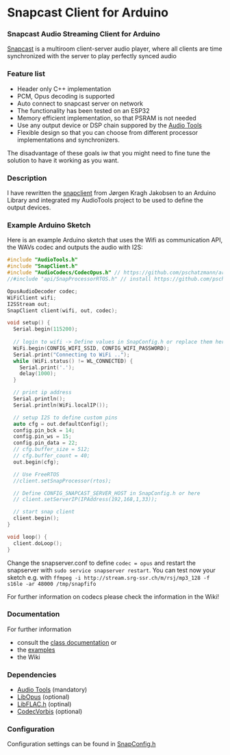 # Snapcast Client for Arduino 

### Snapcast Audio Streaming Client for Arduino

[Snapcast](https://github.com/badaix/snapcast) is a multiroom client-server audio player, where all clients are time synchronized with the server to play perfectly synced audio

### Feature list

- Header only C++ implementation
- PCM, Opus decoding is supported
- Auto connect to snapcast server on network
- The functionality has been tested on an ESP32
- Memory efficient implementation, so that PSRAM is not needed
- Use any output device or DSP chain suppored by the [Audio Tools](https://github.com/pschatzmann/arduino-audio-tools)
- Flexible design so that you can choose from different processor implementations and synchronizers.

The disadvantage of these goals iw that you might need to fine tune the solution to have it working as you want. 

### Description

I have rewritten the [snapclient](https://github.com/jorgenkraghjakobsen/snapclient) from Jørgen Kragh Jakobsen to an Arduino Library and integrated my AudioTools project to be used to define the output devices.

### Example Arduino Sketch

Here is an example Arduino sketch that uses the Wifi as communication API, the WAVs codec and outputs the audio with I2S: 

```C++
#include "AudioTools.h"
#include "SnapClient.h"
#include "AudioCodecs/CodecOpus.h" // https://github.com/pschatzmann/arduino-libopus
//#include "api/SnapProcessorRTOS.h" // install https://github.com/pschatzmann/arduino-freertos-addons

OpusAudioDecoder codec;
WiFiClient wifi;
I2SStream out;
SnapClient client(wifi, out, codec);

void setup() {
  Serial.begin(115200);
  
  // login to wifi -> Define values in SnapConfig.h or replace them here
  WiFi.begin(CONFIG_WIFI_SSID, CONFIG_WIFI_PASSWORD);
  Serial.print("Connecting to WiFi ..");
  while (WiFi.status() != WL_CONNECTED) {
    Serial.print('.');
    delay(1000);
  }

  // print ip address
  Serial.println();
  Serial.println(WiFi.localIP());

  // setup I2S to define custom pins
  auto cfg = out.defaultConfig();
  config.pin_bck = 14;
  config.pin_ws = 15;
  config.pin_data = 22;
  // cfg.buffer_size = 512;
  // cfg.buffer_count = 40;
  out.begin(cfg);

  // Use FreeRTOS
  //client.setSnapProcessor(rtos);

  // Define CONFIG_SNAPCAST_SERVER_HOST in SnapConfig.h or here
  // client.setServerIP(IPAddress(192,168,1,33));

  // start snap client
  client.begin();
}

void loop() {
  client.doLoop();
}

```
Change the snapserver.conf to define ```codec = opus``` and restart the snapserver with ```sudo service snapserver restart```.
You can test now your sketch e.g. with ```ffmpeg -i http://stream.srg-ssr.ch/m/rsj/mp3_128 -f s16le -ar 48000 /tmp/snapfifo```

For further information on codecs please check the information in the Wiki!


### Documentation

For further information 
- consult the [class documentation](https://pschatzmann.github.io/arduino-snapclient/html/annotated.html) or
- the [examples](examples/)
- the Wiki


### Dependencies

- [Audio Tools](https://github.com/pschatzmann/arduino-audio-tools) (mandatory)
- [LibOpus](https://github.com/pschatzmann/arduino-libopus) (optional)
- [LibFLAC.h](https://github.com/pschatzmann/arduino-libflac) (optinal)
- [CodecVorbis](https://github.com/pschatzmann/arduino-libvorbis-idec) (optional)


### Configuration

Configuration settings can be found in [SnapConfig.h](https://github.com/pschatzmann/arduino-snapcast/blob/main/src/SnapConfig.h)


